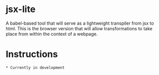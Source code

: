 # jsx-lite
A babel-based tool that will serve as a lightweight transpiler from jsx to html. This is the browser version that will allow transformations to take place from within the context of a webpage.

# Instructions
    * Currently in development
